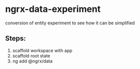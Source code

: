 # ngrx-data-experiment

conversion of entity experiment to see how it can be simplified

## Steps:

1. scaffold workspace with app
2. scaffold root state
3. ng add @ngrx/data
